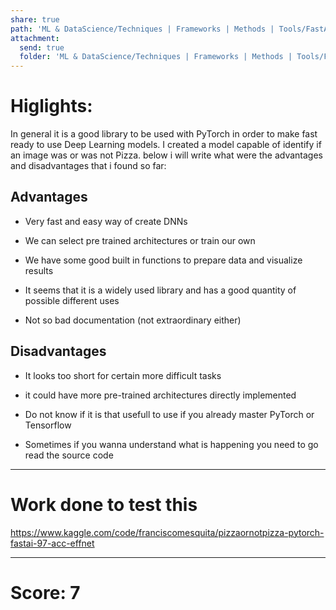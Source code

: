 ```yaml
---
share: true
path: 'ML & DataScience/Techniques | Frameworks | Methods | Tools/FastAI'
attachment:
  send: true
  folder: 'ML & DataScience/Techniques | Frameworks | Methods | Tools/FastAI/assets'
---
```

# Higlights:

In general it is a good library to be used with PyTorch in order to make fast ready to use Deep Learning models. I created a model capable of identify if an image was or was not Pizza. below i will write what were the advantages and disadvantages that i found so far:

## Advantages

-  Very fast and easy way of create DNNs

-   We can select pre trained architectures or train our own

-   We have some good built in functions to prepare data and visualize results

-   It seems that it is a widely used library and has a good quantity of possible different uses

-   Not so bad documentation (not extraordinary either)


## Disadvantages

- It looks too short for certain more difficult tasks

- it could have more pre-trained architectures directly implemented

- Do not know if it is that usefull to use if you already master PyTorch or Tensorflow

- Sometimes if you wanna understand what is happening you need to go read the source code

---
# Work done to test this

https://www.kaggle.com/code/franciscomesquita/pizzaornotpizza-pytorch-fastai-97-acc-effnet


---
# Score: 7
